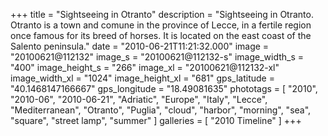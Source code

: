 +++
title = "Sightseeing in Otranto"
description = "Sightseeing in Otranto. Otranto is a town and comune in the province of Lecce, in a fertile region once famous for its breed of horses. It is located on the east coast of the Salento peninsula."
date = "2010-06-21T11:21:32.000"
image = "20100621@112132"
image_s = "20100621@112132-s"
image_width_s = "400"
image_height_s = "266"
image_xl = "20100621@112132-xl"
image_width_xl = "1024"
image_height_xl = "681"
gps_latitude = "40.1468147166667"
gps_longitude = "18.49081635"
phototags = [ "2010", "2010-06", "2010-06-21", "Adriatic", "Europe", "Italy", "Lecce", "Mediterranean", "Otranto", "Puglia", "cloud", "harbor", "morning", "sea", "square", "street lamp", "summer" ]
galleries = [ "2010 Timeline" ]
+++
